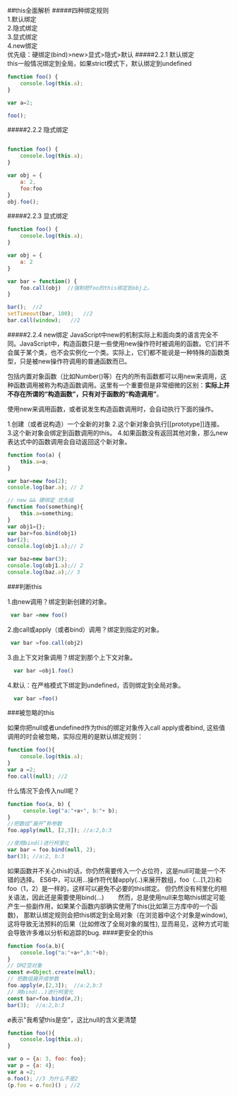 ##this全面解析
#####四种绑定规则  
    1.默认绑定  
    2.隐式绑定  
    3.显式绑定  
    4.new绑定   
优先级：硬绑定(bind)>new>显式>隐式>默认
#####2.2.1 默认绑定  
this一般情况绑定到全局，如果strict模式下，默认绑定到undefined
```js
function foo() {
    console.log(this.a);
}

var a=2;

foo();

```
#####2.2.2 隐式绑定  
```js

function foo() {
    console.log(this.a);
}

var obj = {
    a: 2,
    foo:foo
}
obj.foo();
```
#####2.2.3 显式绑定  
```js
function foo() {
    console.log(this.a);
}

var obj = {
    a: 2
}

var bar = function() {
    foo.call(obj)  //强制把foo的this绑定到obj上。
}

bar();  //2
setTimeout(bar, 100);   //2
bar.call(window);   //2

```
#####2.2.4 new绑定
JavaScript中new的机制实际上和面向类的语言完全不同。JavaScript中，构造函数只是一些使用new操作符时被调用的函数。它们并不会属于某个类，也不会实例化一个类。实际上，它们都不能说是一种特殊的函数类型，只是被new操作符调用的普通函数而已。

包括内置对象函数（比如Number()等）在内的所有函数都可以用new来调用，这种函数调用被称为构造函数调用。这里有一个重要但是非常细微的区别：__实际上并不存在所谓的“构造函数”，只有对于函数的“构造调用”__。

使用new来调用函数，或者说发生构造函数调用时，会自动执行下面的操作。

1.创建（或者说构造）一个全新的对象
2.这个新对象会执行[[prototype]]连接。
3.这个新对象会绑定到函数调用的this。
4.如果函数没有返回其他对象，那么new表达式中的函数调用会自动返回这个新对象。

```js
function foo(a) {
    this.a=a;
}

var bar=new foo(2);
console.log(bar.a); // 2

```

```js
// new && 硬绑定 优先级
function foo(something){
    this.a=something;
}
var obj1={};
var bar=foo.bind(obj1)
bar(2);
console.log(obj1.a);// 2

var baz=new bar(3);
console.log(obj1.a);// 2
console.log(baz.a);// 3

```
###判断this

1.由new调用？绑定到新创建的对象。
```js
 var bar =new foo()
```
2.由call或apply（或者bind）调用？绑定到指定的对象。
 ```js
  var bar =foo.call(obj2)
 ```
3.由上下文对象调用？绑定到那个上下文对象。
```js
  var bar =obj1.foo()
 ```
4.默认：在严格模式下绑定到undefined，否则绑定到全局对象。
```js
  var bar =foo()
 ```
###被忽略的this

如果你把null或者undefined作为this的绑定对象传入call apply或者bind, 这些值调用的时会被忽略，实际应用的是默认绑定规则：
```js
function foo(){
    console.log(this.a);
}
var a =2;
foo.call(null); //2
```
什么情况下会传入null呢？
```js
function foo(a, b) {
     console.log("a:"+a+", b:"+ b);
}
//把数组“展开”称参数
foo.apply(null, [2,3]); //a:2,b:3

//使用bind()进行柯里化
var bar = foo.bind(null, 2);
bar(3); //a:2, b:3
```
如果函数并不关心this的话，你仍然需要传入一个占位符，这是null可能是一个不错的选择。
ES6中，可以用...操作符代替apply(..)来展开数组，foo（...[1,2])和foo（1，2）是一样的，这样可以避免不必要的this绑定。
但仍然没有柯里化的相关语法，因此还是需要使用bind(...)
  然而，总是使用null来忽略this绑定可能产生一些副作用，如果某个函数内部确实使用了this(比如第三方库中的一个函数)，
那默认绑定规则会把this绑定到全局对象（在浏览器中这个对象是window),这将导致无法预料的后果（比如修改了全局对象的属性),
显而易见，这种方式可能会导致许多难以分析和追踪的bug.
####更安全的this

```js
function foo(a,b){
    console.log("a:"+a+",b:"+b);
}
// DMZ空对象
const ∅=Object.create(null);
// 把数组展开成参数
foo.apply(∅,[2,3]);  //a:2,b:3
// 用bind(..)进行柯里化
const bar=foo.bind(∅,2);
bar(3);  //a:2,b:3

```
ø表示"我希望this是空"，这比null的含义更清楚

```js
function foo(){
    console.log(this.a);
}

var o = {a: 3, foo: foo};
var p = {a: 4};
var a =2;
o.foo(); //3 为什么不是2
(p.foo = o.foo)() ; //2
```

